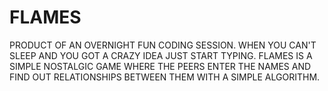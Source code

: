 # FLAMES
PRODUCT OF AN OVERNIGHT FUN CODING SESSION. WHEN YOU CAN'T SLEEP AND YOU GOT A CRAZY IDEA JUST START TYPING.
FLAMES IS A SIMPLE NOSTALGIC GAME WHERE THE PEERS ENTER THE NAMES AND FIND OUT RELATIONSHIPS BETWEEN THEM WITH A SIMPLE ALGORITHM.
